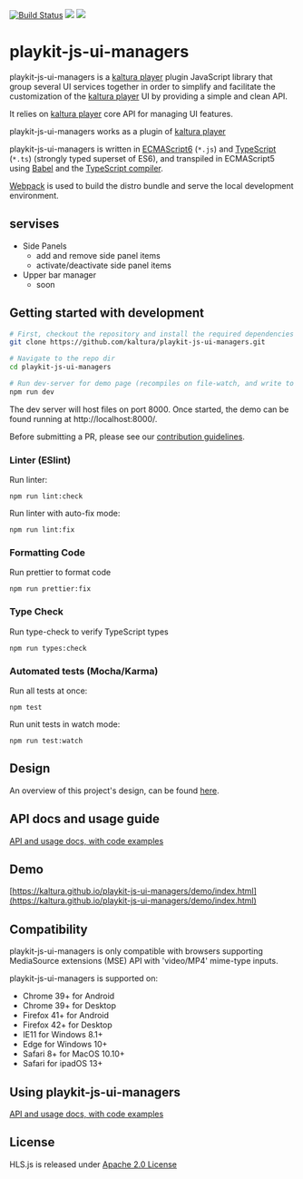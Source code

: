 [![Build Status](https://app.travis-ci.com/kaltura/playkit-js-ui-managers.svg?branch=master)](https://app.travis-ci.com/kaltura/playkit-js-ui-managers)
[![](https://img.shields.io/npm/v/@playkit-js/ui-managers/latest.svg)](https://www.npmjs.com/package/@playkit-js/ui-managers)
[![](https://img.shields.io/npm/v/@playkit-js/ui-managers/canary.svg)](https://www.npmjs.com/package/@playkit-js/ui-managers/v/canary)

# playkit-js-ui-managers

playkit-js-ui-managers is a [kaltura player] plugin JavaScript library that group several UI services together in order to simplify and 
facilitate the customization of the [kaltura player] UI by providing a simple and clean API.

It relies on [kaltura player] core API for managing UI features.

playkit-js-ui-managers works as a plugin of [kaltura player]

playkit-js-ui-managers is written in [ECMAScript6] (`*.js`) and [TypeScript] (`*.ts`) (strongly typed superset of ES6), and transpiled in ECMAScript5 using [Babel](https://babeljs.io/) and the [TypeScript compiler].

[Webpack] is used to build the distro bundle and serve the local development environment.

[kaltura player]: https://github.com/kaltura/kaltura-player-js.
[ecmascript6]: https://github.com/ericdouglas/ES6-Learning#articles--tutorials
[typescript]: https://www.typescriptlang.org/
[typescript compiler]: https://www.typescriptlang.org/docs/handbook/compiler-options.html
[webpack]: https://webpack.js.org/


## servises

- Side Panels
    - add and remove side panel items
    - activate/deactivate side panel items
- Upper bar manager
    - soon
    
## Getting started with development

```sh
# First, checkout the repository and install the required dependencies
git clone https://github.com/kaltura/playkit-js-ui-managers.git

# Navigate to the repo dir
cd playkit-js-ui-managers

# Run dev-server for demo page (recompiles on file-watch, and write to actual dist fs artifacts)
npm run dev
```

The dev server will host files on port 8000. Once started, the demo can be found running at http://localhost:8000/.

Before submitting a PR, please see our [contribution guidelines](CONTRIBUTING.md).


### Linter (ESlint)

Run linter:

```
npm run lint:check
```

Run linter with auto-fix mode:

```
npm run lint:fix
```

### Formatting Code

Run prettier to format code

```
npm run prettier:fix
```

### Type Check

Run type-check to verify TypeScript types

```
npm run types:check
```

### Automated tests (Mocha/Karma)

Run all tests at once:

```
npm test
```

Run unit tests in watch mode:

```
npm run test:watch
```

## Design

An overview of this project's design, can be found [here](https://kaltura.atlassian.net/wiki/spaces/PROD/pages/3554412657/Side+Panel+Manager+-+Design+Document).

## API docs and usage guide

[API and usage docs, with code examples](./docs/API.md)

## Demo

[https://kaltura.github.io/playkit-js-ui-managers/demo/index.html](https://kaltura.github.io/playkit-js-ui-managers/demo/index.html)


## Compatibility

playkit-js-ui-managers is only compatible with browsers supporting MediaSource extensions (MSE) API with 'video/MP4' mime-type inputs.

playkit-js-ui-managers is supported on:

- Chrome 39+ for Android
- Chrome 39+ for Desktop
- Firefox 41+ for Android
- Firefox 42+ for Desktop
- IE11 for Windows 8.1+
- Edge for Windows 10+
- Safari 8+ for MacOS 10.10+
- Safari for ipadOS 13+

## Using playkit-js-ui-managers

[API and usage docs, with code examples](./docs/API.md)


## License

HLS.js is released under [Apache 2.0 License](LICENSE)
